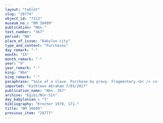 ```yaml
---
layout: "tablet"
slug: "28774"
object_id: "7313"
museum_no_: "BM 30499"
publication: "Nbn."
text_number: "367"
period: "NB"
place_of_issue: "Babylon city"
type_and_content: "Purchases"
day_remark: "-"
month: "IX"
month_remark: "-"
year: "9"
year_remark: "-"
king: "Nbn"
king_remark: "-"
paraphrase: "Sale of a slave. Purchase by proxy. Fragmentary.<br /> <strong>A</strong> sold <strong>C</strong>, a slave, to <strong>B</strong><sub>1</sub> for a <em>hariṣ</em><em>-</em>price amounting to 50 shekels of silver. it was <strong>B<sub>2</sub></strong> who provided (<em>nadnu</em>) the silver for the purchase, and the slave has accordingly been legally transferred to him (<em>etēqu</em> N). Names of 2 witnesses and the scribe.<br /> &nbsp;<br /> <strong>A</strong> = Nab&ucirc;-ēre&scaron;/Tabnēa//Ahu-bāni; <strong>B<sub>1</sub></strong> = Bēl&scaron;unu/Bēl-ēṭir<strong>/</strong>/Buraqqu; <strong>B<sub>2</sub></strong> = Itti-Marduk-balāṭu/Nab&ucirc;-ahhē-iddin//Egibi; <strong>C</strong> = Nab&ucirc;-dīni-epu&scaron;"
imported: "Kathleen Abraham 7/03/2017"
publication_name: "Nbn. 367"
archive: "Egibi/Nūr-Sîn"
day_babylonian_: "5"
bibliography: "Krecher 1970, 171."
title: "BM 30499"
previous_item: "28777"
---
```

